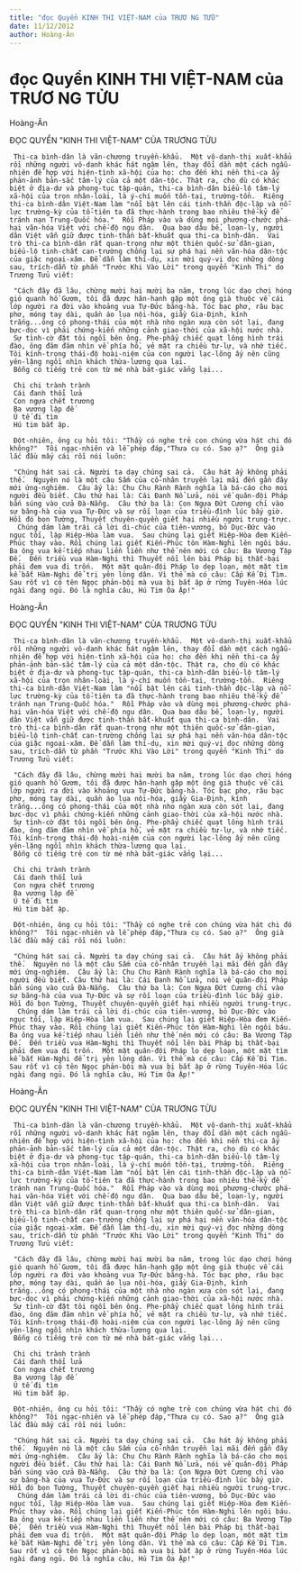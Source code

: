 ```yaml
---
title: "đọc Quyển KINH THI VIỆT-NAM của TRƯƠ NG TỬU"
date: 11/12/2012
author: Hoàng-Ân
---
```


# đọc Quyển KINH THI VIỆT-NAM của TRƯƠ NG TỬU

Hoàng-Ân

ĐỌC QUYỂN "KINH THI VIỆT-NAM" CỦA TRƯƠNG TỬU


     Thi-ca bình-dân là văn-chương truyền-khẩu.  Một vô-danh-thị xuất-khẩu rồi những người vô-danh khác hát ngâm lên, thay đổi dần một cách ngẫu-nhiên để hợp với hiện-tình xã-hội của họ: cho đến khi nền thi-ca ấy phản-ảnh bản-sắc tâm-lý của cả một dân-tộc. Thật ra, cho dù có khác biệt ở địa-dư và phong-tục tập-quán, thi-ca bình-dân biểu-lộ tâm-lý xã-hội của trọn nhân-loài, là ý-chí muốn tồn-tại, trường-tồn.  Riêng thi-ca bình-dân Việt-Nam làm "nổi bật lên cái tinh-thần độc-lập và nỗ-lực trường-kỳ của tổ-tiên ta đã thực-hành trong bao nhiêu thế-kỷ để tránh nạn Trung-Quốc hóa."  Rồi Pháp vào và dùng mọi phương-chước phá-hại văn-hóa Việt với chế-độ ngu dân.  Qua bao dâu bể, loạn-ly, người dân Việt vẫn giữ được tinh-thần bất-khuất qua thi-ca bình-dân.  Vai trò thi-ca bình-dân rất quan-trọng như một thiên quốc-sử dân-gian, biểu-lộ tinh-chất can-trường chống lại sự phá hại nền văn-hóa dân-tộc của giặc ngoại-xâm. Để dẫn làm thí-dụ, xin mời quý-vị đọc những dòng sau, trích-dẫn từ phần "Trước Khi Vào Lời" trong quyển "Kinh Thi" do Trương Tửu viết:

     "Cách đây đã lâu, chừng mười hai mười ba năm, trong lúc dạo chơi hóng gió quanh hồ Gươm, tôi đã được hân-hạnh gặp một ông già thuộc về cái lớp người ra đời vào khoảng vua Tự-Đức băng-hà. Tóc bạc phơ, râu bạc phơ, móng tay dài, quần áo lụa nội-hóa, giầy Gia-Định, kính trắng...ông có phong-thái của một nhà nho ngàn xưa còn sót lại, đang bực-dọc vì phải chứng-kiến những cảnh giao-thời của xã-hội nước nhà.
     Sự tình-cờ đặt tôi ngồi bên ông. Phe-phẩy chiếc quạt lông hình trái đào, ông đăm đăm nhìn về phía hồ, vẻ mặt ra chiều tư-lự, và nhớ tiếc. Tôi kính-trọng thái-độ hoài-niệm của con người lạc-lõng ấy nên cũng yên-lặng ngồi nhìn khách thừa-lương qua lại.
     Bỗng có tiếng trẻ con từ mé nhà bát-giác vẳng lại...

     Chi chi trành trành
     Cái đanh thổi lửa
     Con ngựa chết trương
     Ba vương lập đế
     Ú tế đi tìm
     Hú tim bắt ập.

     Đột-nhiên, ông cụ hỏi tôi: "Thầy có nghe trẻ con chúng vừa hát chi đó không?"  Tôi ngạc-nhiên và lễ phép đáp,"Thưa cụ có. Sao ạ?"  Ông già lắc đầu mấy cái rồi nói luôn:

     "Chúng hát sai cả. Người ta dạy chúng sai cả.  Câu hát ấy không phải thế.  Nguyên nó là một câu Sấm của cổ-nhân truyền lại mãi đến gần đây mới ứng-nghiệm.  Câu ấy là: Chu Chu Rành Rành nghĩa là bá-cáo cho mọi người đều biết. Câu thứ hai là: Cái Đanh Nổ Lửa, nói về quân-đội Pháp bắn súng vào cửa Đà-Nẵng.  Câu thứ ba là: Con Ngựa Đứt Cương chỉ vào sự băng-hà của vua Tự-Đức và sự rối loạn của triều-đình lúc bấy giờ.  Hồi đó bọn Tường, Thuyết chuyên-quyền giết hại nhiều người trung-trực.
      Chúng dám làm trái cả lời di-chúc của tiên-vương, bỏ Dục-Đức vào ngục tối, lập Hiệp-Hòa làm vua.  Sau chúng lại giết Hiệp-Hòa đem Kiến-Phúc thay vào. Rồi chúng lại giết Kiến-Phúc tôn Hàm-Nghi lên ngôi báu.  Ba ông vua kế-tiếp nhau liền liền như thế nên mới có câu: Ba Vương Tập Đế.  Đến triều vua Hàm-Nghi thì Thuyết nổi lên bài Pháp bị thất-bại phải đem vua đi trốn.  Một mặt quân-đội Pháp lo dẹp loạn, một mặt tìm kế bắt Hàm-Nghi để trị yên lòng dân. Vì thế mà có câu: Cấp Kế Đi Tìm. Sau rốt vì có tên Ngọc phản-bội mà vua bị bắt ập ở rừng Tuyên-Hóa lúc ngài đang ngủ. Đó là nghĩa câu, Hú Tim Òa Ập!"

Hoàng-Ân

ĐỌC QUYỂN "KINH THI VIỆT-NAM" CỦA TRƯƠNG TỬU


     Thi-ca bình-dân là văn-chương truyền-khẩu.  Một vô-danh-thị xuất-khẩu rồi những người vô-danh khác hát ngâm lên, thay đổi dần một cách ngẫu-nhiên để hợp với hiện-tình xã-hội của họ: cho đến khi nền thi-ca ấy phản-ảnh bản-sắc tâm-lý của cả một dân-tộc. Thật ra, cho dù có khác biệt ở địa-dư và phong-tục tập-quán, thi-ca bình-dân biểu-lộ tâm-lý xã-hội của trọn nhân-loài, là ý-chí muốn tồn-tại, trường-tồn.  Riêng thi-ca bình-dân Việt-Nam làm "nổi bật lên cái tinh-thần độc-lập và nỗ-lực trường-kỳ của tổ-tiên ta đã thực-hành trong bao nhiêu thế-kỷ để tránh nạn Trung-Quốc hóa."  Rồi Pháp vào và dùng mọi phương-chước phá-hại văn-hóa Việt với chế-độ ngu dân.  Qua bao dâu bể, loạn-ly, người dân Việt vẫn giữ được tinh-thần bất-khuất qua thi-ca bình-dân.  Vai trò thi-ca bình-dân rất quan-trọng như một thiên quốc-sử dân-gian, biểu-lộ tinh-chất can-trường chống lại sự phá hại nền văn-hóa dân-tộc của giặc ngoại-xâm. Để dẫn làm thí-dụ, xin mời quý-vị đọc những dòng sau, trích-dẫn từ phần "Trước Khi Vào Lời" trong quyển "Kinh Thi" do Trương Tửu viết:

     "Cách đây đã lâu, chừng mười hai mười ba năm, trong lúc dạo chơi hóng gió quanh hồ Gươm, tôi đã được hân-hạnh gặp một ông già thuộc về cái lớp người ra đời vào khoảng vua Tự-Đức băng-hà. Tóc bạc phơ, râu bạc phơ, móng tay dài, quần áo lụa nội-hóa, giầy Gia-Định, kính trắng...ông có phong-thái của một nhà nho ngàn xưa còn sót lại, đang bực-dọc vì phải chứng-kiến những cảnh giao-thời của xã-hội nước nhà.
     Sự tình-cờ đặt tôi ngồi bên ông. Phe-phẩy chiếc quạt lông hình trái đào, ông đăm đăm nhìn về phía hồ, vẻ mặt ra chiều tư-lự, và nhớ tiếc. Tôi kính-trọng thái-độ hoài-niệm của con người lạc-lõng ấy nên cũng yên-lặng ngồi nhìn khách thừa-lương qua lại.
     Bỗng có tiếng trẻ con từ mé nhà bát-giác vẳng lại...

     Chi chi trành trành
     Cái đanh thổi lửa
     Con ngựa chết trương
     Ba vương lập đế
     Ú tế đi tìm
     Hú tim bắt ập.

     Đột-nhiên, ông cụ hỏi tôi: "Thầy có nghe trẻ con chúng vừa hát chi đó không?"  Tôi ngạc-nhiên và lễ phép đáp,"Thưa cụ có. Sao ạ?"  Ông già lắc đầu mấy cái rồi nói luôn:

     "Chúng hát sai cả. Người ta dạy chúng sai cả.  Câu hát ấy không phải thế.  Nguyên nó là một câu Sấm của cổ-nhân truyền lại mãi đến gần đây mới ứng-nghiệm.  Câu ấy là: Chu Chu Rành Rành nghĩa là bá-cáo cho mọi người đều biết. Câu thứ hai là: Cái Đanh Nổ Lửa, nói về quân-đội Pháp bắn súng vào cửa Đà-Nẵng.  Câu thứ ba là: Con Ngựa Đứt Cương chỉ vào sự băng-hà của vua Tự-Đức và sự rối loạn của triều-đình lúc bấy giờ.  Hồi đó bọn Tường, Thuyết chuyên-quyền giết hại nhiều người trung-trực.
      Chúng dám làm trái cả lời di-chúc của tiên-vương, bỏ Dục-Đức vào ngục tối, lập Hiệp-Hòa làm vua.  Sau chúng lại giết Hiệp-Hòa đem Kiến-Phúc thay vào. Rồi chúng lại giết Kiến-Phúc tôn Hàm-Nghi lên ngôi báu.  Ba ông vua kế-tiếp nhau liền liền như thế nên mới có câu: Ba Vương Tập Đế.  Đến triều vua Hàm-Nghi thì Thuyết nổi lên bài Pháp bị thất-bại phải đem vua đi trốn.  Một mặt quân-đội Pháp lo dẹp loạn, một mặt tìm kế bắt Hàm-Nghi để trị yên lòng dân. Vì thế mà có câu: Cấp Kế Đi Tìm. Sau rốt vì có tên Ngọc phản-bội mà vua bị bắt ập ở rừng Tuyên-Hóa lúc ngài đang ngủ. Đó là nghĩa câu, Hú Tim Òa Ập!"

Hoàng-Ân

ĐỌC QUYỂN "KINH THI VIỆT-NAM" CỦA TRƯƠNG TỬU


     Thi-ca bình-dân là văn-chương truyền-khẩu.  Một vô-danh-thị xuất-khẩu rồi những người vô-danh khác hát ngâm lên, thay đổi dần một cách ngẫu-nhiên để hợp với hiện-tình xã-hội của họ: cho đến khi nền thi-ca ấy phản-ảnh bản-sắc tâm-lý của cả một dân-tộc. Thật ra, cho dù có khác biệt ở địa-dư và phong-tục tập-quán, thi-ca bình-dân biểu-lộ tâm-lý xã-hội của trọn nhân-loài, là ý-chí muốn tồn-tại, trường-tồn.  Riêng thi-ca bình-dân Việt-Nam làm "nổi bật lên cái tinh-thần độc-lập và nỗ-lực trường-kỳ của tổ-tiên ta đã thực-hành trong bao nhiêu thế-kỷ để tránh nạn Trung-Quốc hóa."  Rồi Pháp vào và dùng mọi phương-chước phá-hại văn-hóa Việt với chế-độ ngu dân.  Qua bao dâu bể, loạn-ly, người dân Việt vẫn giữ được tinh-thần bất-khuất qua thi-ca bình-dân.  Vai trò thi-ca bình-dân rất quan-trọng như một thiên quốc-sử dân-gian, biểu-lộ tinh-chất can-trường chống lại sự phá hại nền văn-hóa dân-tộc của giặc ngoại-xâm. Để dẫn làm thí-dụ, xin mời quý-vị đọc những dòng sau, trích-dẫn từ phần "Trước Khi Vào Lời" trong quyển "Kinh Thi" do Trương Tửu viết:

     "Cách đây đã lâu, chừng mười hai mười ba năm, trong lúc dạo chơi hóng gió quanh hồ Gươm, tôi đã được hân-hạnh gặp một ông già thuộc về cái lớp người ra đời vào khoảng vua Tự-Đức băng-hà. Tóc bạc phơ, râu bạc phơ, móng tay dài, quần áo lụa nội-hóa, giầy Gia-Định, kính trắng...ông có phong-thái của một nhà nho ngàn xưa còn sót lại, đang bực-dọc vì phải chứng-kiến những cảnh giao-thời của xã-hội nước nhà.
     Sự tình-cờ đặt tôi ngồi bên ông. Phe-phẩy chiếc quạt lông hình trái đào, ông đăm đăm nhìn về phía hồ, vẻ mặt ra chiều tư-lự, và nhớ tiếc. Tôi kính-trọng thái-độ hoài-niệm của con người lạc-lõng ấy nên cũng yên-lặng ngồi nhìn khách thừa-lương qua lại.
     Bỗng có tiếng trẻ con từ mé nhà bát-giác vẳng lại...

     Chi chi trành trành
     Cái đanh thổi lửa
     Con ngựa chết trương
     Ba vương lập đế
     Ú tế đi tìm
     Hú tim bắt ập.

     Đột-nhiên, ông cụ hỏi tôi: "Thầy có nghe trẻ con chúng vừa hát chi đó không?"  Tôi ngạc-nhiên và lễ phép đáp,"Thưa cụ có. Sao ạ?"  Ông già lắc đầu mấy cái rồi nói luôn:

     "Chúng hát sai cả. Người ta dạy chúng sai cả.  Câu hát ấy không phải thế.  Nguyên nó là một câu Sấm của cổ-nhân truyền lại mãi đến gần đây mới ứng-nghiệm.  Câu ấy là: Chu Chu Rành Rành nghĩa là bá-cáo cho mọi người đều biết. Câu thứ hai là: Cái Đanh Nổ Lửa, nói về quân-đội Pháp bắn súng vào cửa Đà-Nẵng.  Câu thứ ba là: Con Ngựa Đứt Cương chỉ vào sự băng-hà của vua Tự-Đức và sự rối loạn của triều-đình lúc bấy giờ.  Hồi đó bọn Tường, Thuyết chuyên-quyền giết hại nhiều người trung-trực.
      Chúng dám làm trái cả lời di-chúc của tiên-vương, bỏ Dục-Đức vào ngục tối, lập Hiệp-Hòa làm vua.  Sau chúng lại giết Hiệp-Hòa đem Kiến-Phúc thay vào. Rồi chúng lại giết Kiến-Phúc tôn Hàm-Nghi lên ngôi báu.  Ba ông vua kế-tiếp nhau liền liền như thế nên mới có câu: Ba Vương Tập Đế.  Đến triều vua Hàm-Nghi thì Thuyết nổi lên bài Pháp bị thất-bại phải đem vua đi trốn.  Một mặt quân-đội Pháp lo dẹp loạn, một mặt tìm kế bắt Hàm-Nghi để trị yên lòng dân. Vì thế mà có câu: Cấp Kế Đi Tìm. Sau rốt vì có tên Ngọc phản-bội mà vua bị bắt ập ở rừng Tuyên-Hóa lúc ngài đang ngủ. Đó là nghĩa câu, Hú Tim Òa Ập!"
